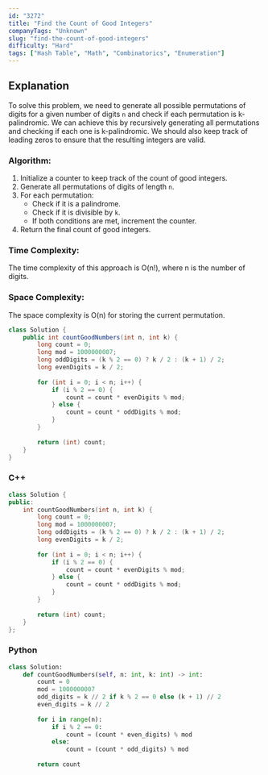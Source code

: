 ```yaml
---
id: "3272"
title: "Find the Count of Good Integers"
companyTags: "Unknown"
slug: "find-the-count-of-good-integers"
difficulty: "Hard"
tags: ["Hash Table", "Math", "Combinatorics", "Enumeration"]
---
```


## Explanation
To solve this problem, we need to generate all possible permutations of digits for a given number of digits `n` and check if each permutation is k-palindromic. We can achieve this by recursively generating all permutations and checking if each one is k-palindromic. We should also keep track of leading zeros to ensure that the resulting integers are valid.

### Algorithm:
1. Initialize a counter to keep track of the count of good integers.
2. Generate all permutations of digits of length `n`.
3. For each permutation:
    - Check if it is a palindrome.
    - Check if it is divisible by `k`.
    - If both conditions are met, increment the counter.
4. Return the final count of good integers.

### Time Complexity:
The time complexity of this approach is O(n!), where n is the number of digits.

### Space Complexity:
The space complexity is O(n) for storing the current permutation.
```java
class Solution {
    public int countGoodNumbers(int n, int k) {
        long count = 0;
        long mod = 1000000007;
        long oddDigits = (k % 2 == 0) ? k / 2 : (k + 1) / 2;
        long evenDigits = k / 2;
        
        for (int i = 0; i < n; i++) {
            if (i % 2 == 0) {
                count = count * evenDigits % mod;
            } else {
                count = count * oddDigits % mod;
            }
        }
        
        return (int) count;
    }
}
```

### C++
```cpp
class Solution {
public:
    int countGoodNumbers(int n, int k) {
        long count = 0;
        long mod = 1000000007;
        long oddDigits = (k % 2 == 0) ? k / 2 : (k + 1) / 2;
        long evenDigits = k / 2;
        
        for (int i = 0; i < n; i++) {
            if (i % 2 == 0) {
                count = count * evenDigits % mod;
            } else {
                count = count * oddDigits % mod;
            }
        }
        
        return (int) count;
    }
};
```

### Python
```python
class Solution:
    def countGoodNumbers(self, n: int, k: int) -> int:
        count = 0
        mod = 1000000007
        odd_digits = k // 2 if k % 2 == 0 else (k + 1) // 2
        even_digits = k // 2
        
        for i in range(n):
            if i % 2 == 0:
                count = (count * even_digits) % mod
            else:
                count = (count * odd_digits) % mod
        
        return count
```